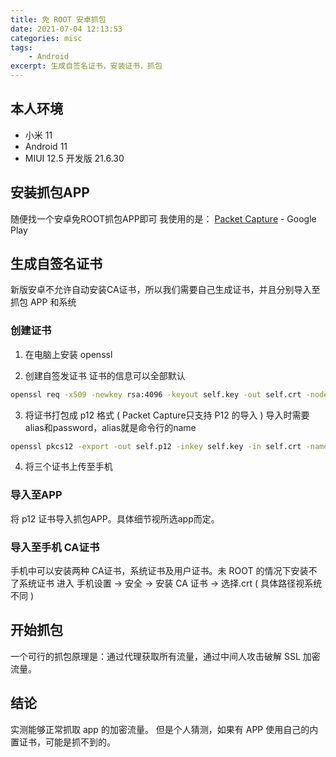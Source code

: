 ```yaml
---
title: 免 ROOT 安卓抓包
date: 2021-07-04 12:13:53
categories: misc
tags:
    - Android
excerpt: 生成自签名证书，安装证书，抓包
---
```


## 本人环境
+ 小米 11
+ Android 11
+ MIUI 12.5 开发版 21.6.30

## 安装抓包APP
随便找一个安卓免ROOT抓包APP即可
我使用的是： [Packet Capture](https://play.google.com/store/apps/details?id=app.greyshirts.sslcapture) - Google Play

## 生成自签名证书
新版安卓不允许自动安装CA证书，所以我们需要自己生成证书，并且分别导入至抓包 APP 和系统

### 创建证书
1. 在电脑上安装 openssl

2. 创建自签发证书
证书的信息可以全部默认
```bash
openssl req -x509 -newkey rsa:4096 -keyout self.key -out self.crt -nodes
```

3. 将证书打包成 p12 格式 ( Packet Capture只支持 P12 的导入 )
导入时需要alias和password，alias就是命令行的name
```bash
openssl pkcs12 -export -out self.p12 -inkey self.key -in self.crt -name "self-signed"
```

4. 将三个证书上传至手机

### 导入至APP
将 p12 证书导入抓包APP。具体细节视所选app而定。

### 导入至手机 CA证书
手机中可以安装两种 CA证书，系统证书及用户证书。未 ROOT 的情况下安装不了系统证书
进入 手机设置 -> 安全 -> 安装 CA 证书 -> 选择.crt ( 具体路径视系统不同 )

## 开始抓包
一个可行的抓包原理是：通过代理获取所有流量，通过中间人攻击破解 SSL 加密流量。


## 结论
实测能够正常抓取 app 的加密流量。
但是个人猜测，如果有 APP 使用自己的内置证书，可能是抓不到的。